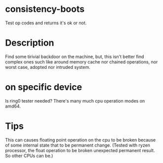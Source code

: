 # consistency-boots
Test op codes and returns it's ok or not.

# Description
Find some tirivial backdoor on the machine, but, this isn't better find complex ones such like
around memory cache nor chained operations, nor worst case, adopted nor intruded system.

# on specific device
Is ring0 tester needed? There's many much cpu operation modes on amd64.

# Tips
This can causes floating point operation on the cpu to be broken because of some internal state
that to be permanent change. (Tested with ryzen processor, the float operation to be broken
unexpected permanent result. So other CPUs can be.)
